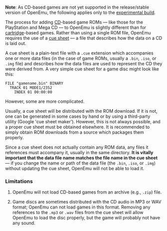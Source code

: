**Note**: As CD-based games are not yet supported in the release/stable version of OpenEmu, the following applies only to the [experimental build](https://github.com/OpenEmu/OpenEmu/releases).

The process for adding [CD](http://en.wikipedia.org/wiki/Compact_disc)-based game ROMs — like those for the PlayStation and Mega CD — to OpenEmu is slightly different than for [cartridge](http://en.wikipedia.org/wiki/ROM_cartridge)-based games. Rather than using a single ROM file, OpenEmu requires the use of a [cue sheet](http://en.wikipedia.org/wiki/Cue_sheet_%28computing%29) — a file that describes how the data on a CD is laid out.

A cue sheet is a plain-text file with a `.cue` extension which accompanies one or more data files (in the case of game ROMs, usually a `.bin`, `.iso`, or `.img` file) and describes how the data files are used to represent the CD they were derived from. A very simple cue sheet for a game disc might look like this:

```
FILE "gamename.bin" BINARY
  TRACK 01 MODE1/2352
    INDEX 01 00:00:00
```

However, some are more complicated.

Usually, a cue sheet will be distributed with the ROM download. If it is not, one can be generated in some cases by hand or by using a third-party utility (Google 'cue sheet maker'). However, this is not always possible, and a proper cue sheet must be obtained elsewhere. It is recommended to simply obtain ROM downloads from a source which packages them properly.

Since a cue sheet does not actually contain any ROM data, any files it references must accompany it, usually in the same directory. **It is vitally important that the data file name matches the file name in the cue sheet** — if you change the name or path of the data file (the `.bin`, `.iso`, or `.img`) without updating the cue sheet, OpenEmu will not be able to load it.

### Limitations

1. OpenEmu will not load CD-based games from an archive (e.g., `.zip`) file.

2. Game discs are sometimes distributed with the CD audio in MP3 or WAV format; OpenEmu can not load games in this format. Removing any references to the `.mp3` or `.wav` files from the cue sheet will allow OpenEmu to load the disc properly, but the game will probably not have any sound.